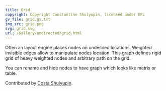 ```yaml
---
title: Grid
copyright: Copyright Constantine Shulyupin, licensed under EPL
gv_file: grid.gv.txt
img_src: grid.png
svg: grid.svg
url: /Gallery/undirected/grid.html
---
```

Often an layout engine places nodes on undesired locations.
Weighted invisible edges allow to manipulate nodes location.
This graph defines rigid grid of heavy weighted nodes and
arbitrary path on the grid.

You can rename and hide nodes to have graph which
looks like matrix or table.

Contributed by [Costa Shulyupin](http://www.makelinux.net/).
